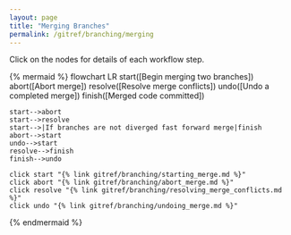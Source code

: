 ```yaml
---
layout: page
title: "Merging Branches"
permalink: /gitref/branching/merging
---
```


Click on the nodes for details of each workflow step.

{% mermaid %}
 flowchart LR
    start([Begin merging two branches])
    abort([Abort merge])
    resolve([Resolve merge conflicts])
    undo([Undo a completed merge])
    finish([Merged code committed])
    
    start-->abort
    start-->resolve
    start-->|If branches are not diverged fast forward merge|finish
    abort-->start
    undo-->start
    resolve-->finish
    finish-->undo

    click start "{% link gitref/branching/starting_merge.md %}"
    click abort "{% link gitref/branching/abort_merge.md %}"
    click resolve "{% link gitref/branching/resolving_merge_conflicts.md %}"
    click undo "{% link gitref/branching/undoing_merge.md %}"

{% endmermaid %}

[comment]: <> (TODO: REV MARKER)

[comment]: <> (TODO: Need to write up an explainer on merging and link to that in the concepts section.)